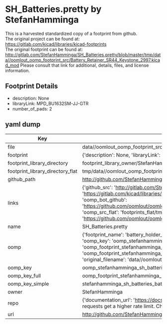 # SH_Batteries.pretty by StefanHamminga  
This is a harvested standardized copy of a footprint from github.  
The original project can be found at:  
https://gitlab.com/kicad/libraries/kicad-footprints  
The original footprint can be found at:
http://gitlab.com/StefanHamminga/SH_Batteries.pretty/blob/master/tmp/data//oomlout_oomp_footprint_src/Battery_Retainer_SR44_Keystone_2997.kicad_mod
Please consult that link for additional, details, files, and license information.  
## Footprint Details
* description: None  
* libraryLink: MPD_BU1632SM-JJ-GTR  
* number_of_pads: 2  
## yaml dump  
| Key | Value |  
| --- | --- |  
| file | data//oomlout_oomp_footprint_src/SH_Batteries.pretty/Battery_Holder_1632_MPD_BU1632SM-JJ-GTR.kicad_mod |  
| footprint | {'description': None, 'libraryLink': 'MPD_BU1632SM-JJ-GTR', 'number_of_pads': 2} |  
| footprint_library_directory | footprint_library_owner/StefanHamminga_SH_Batteries.pretty |  
| footprint_library_directory_flat | tmp/data//oomlout_oomp_footprint_src/footprints_flat/stefanhamminga_sh_batteries_battery_holder_1632_mpd_bu1632sm_jj_gtr/working |  
| github_path | http://github.com/StefanHamminga/SH_Batteries.pretty/blob/master/tmp/data//oomlout_oomp_footprint_src/Battery_Holder_1632_MPD_BU1632SM-JJ-GTR.kicad_mod |  
| links | {'github_src': 'http://gitlab.com/StefanHamminga/SH_Batteries.pretty/blob/master/tmp/data//oomlout_oomp_footprint_src/Battery_Retainer_SR44_Keystone_2997.kicad_mod', 'github_src_repo': 'https://gitlab.com/kicad/libraries/kicad-footprints', 'oomp_bot': 'tmp/data//oomlout_oomp_footprint_src/footprints/stefanhamminga_sh_batteries_battery_holder_1632_mpd_bu1632sm_jj_gtr/working', 'oomp_bot_github': 'https://github.com/oomlout/oomlout_oomp_footprint_bot/tree/main/tmp/data//oomlout_oomp_footprint_src/footprints/stefanhamminga_sh_batteries_battery_holder_1632_mpd_bu1632sm_jj_gtr/working', 'oomp_src_flat': 'footprints_flat/tmp/data//oomlout_oomp_footprint_src/footprints_flat/stefanhamminga_sh_batteries_battery_holder_1632_mpd_bu1632sm_jj_gtr/working', 'oomp_src_flat_github': 'https://github.com/oomlout/oomlout_oomp_footprint_src/tree/main/tmp/data//oomlout_oomp_footprint_src/footprints_flat/stefanhamminga_sh_batteries_battery_holder_1632_mpd_bu1632sm_jj_gtr/working'} |  
| name | SH_Batteries.pretty |  
| oomp | {'footprint_name': 'battery_holder_1632_mpd_bu1632sm_jj_gtr', 'library_name': 'sh_batteries', 'md5': 'f2cd674ca58eaf1e9a1fe7ba966523a7', 'md5_10': 'f2cd674ca5', 'md5_5': 'f2cd6', 'md5_6': 'f2cd67', 'oomp_key': 'oomp_stefanhamminga_sh_batteries_battery_holder_1632_mpd_bu1632sm_jj_gtr', 'oomp_key_extra': 'oomp_footprint_stefanhamminga_sh_batteries_battery_holder_1632_mpd_bu1632sm_jj_gtr', 'oomp_key_full': 'oomp_footprint_stefanhamminga_sh_batteries_battery_holder_1632_mpd_bu1632sm_jj_gtr_f2cd67', 'oomp_key_simple': 'stefanhamminga_sh_batteries_battery_holder_1632_mpd_bu1632sm_jj_gtr', 'original_filename': 'data//oomlout_oomp_footprint_src/SH_Batteries.pretty/Battery_Holder_1632_MPD_BU1632SM-JJ-GTR.kicad_mod', 'owner_name': 'stefanhamminga'} |  
| oomp_key | oomp_stefanhamminga_sh_batteries_battery_holder_1632_mpd_bu1632sm_jj_gtr |  
| oomp_key_full | oomp_footprint_stefanhamminga_sh_batteries_battery_holder_1632_mpd_bu1632sm_jj_gtr |  
| oomp_key_simple | stefanhamminga_sh_batteries_battery_holder_1632_mpd_bu1632sm_jj_gtr |  
| owner | StefanHamminga |  
| repo | {'documentation_url': 'https://docs.github.com/rest/overview/resources-in-the-rest-api#rate-limiting', 'message': "API rate limit exceeded for 84.66.142.224. (But here's the good news: Authenticated requests get a higher rate limit. Check out the documentation for more details.)"} |  
| url | http://github.com/StefanHamminga/SH_Batteries.pretty |  

